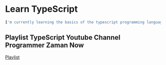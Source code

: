 # Learn TypeScript

```bash
I'm currently learning the basics of the typescript programming language on the Programmer Zaman Now YouTube channel, and I will update continuously until the material in the playlist on the YouTube channel of the Programmer Zaman Now is finished.
```

## Playlist TypeScript Youtube Channel Programmer Zaman Now
[Playlist](https://youtube.com/playlist?list=PL-CtdCApEFH9jIdygiF4vTIs4Xpo_cHhC&si=Oou9sgkGVKx0718s)
